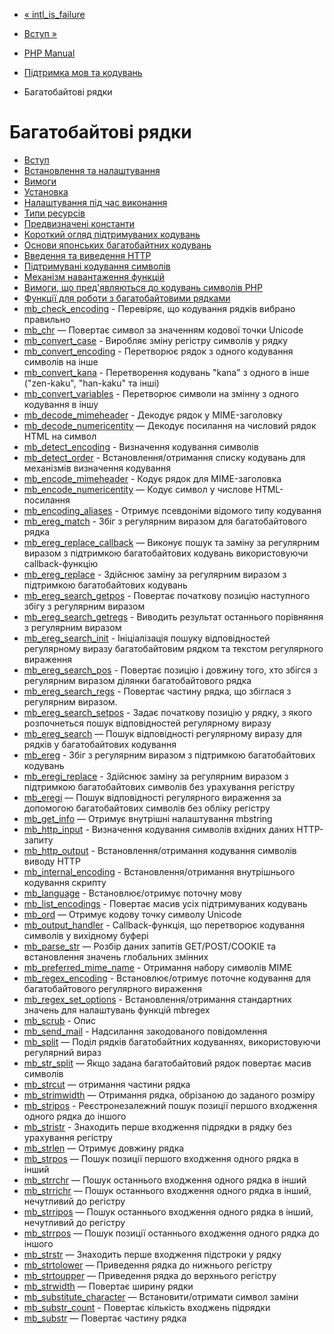 - [« intl_is_failure](function.intl-is-failure.md)
- [Вступ »](intro.mbstring.md)

- [PHP Manual](index.md)
- [Підтримка мов та кодувань](refs.international.md)
- Багатобайтові рядки

# Багатобайтові рядки

- [Вступ](intro.mbstring.md)
- [Встановлення та налаштування](mbstring.setup.md)
- [Вимоги](mbstring.requirements.md)
- [Установка](mbstring.installation.md)
- [Налаштування під час виконання](mbstring.configuration.md)
- [Типи ресурсів](mbstring.resources.md)
- [Предвизначені константи](mbstring.constants.md)
- [Короткий огляд підтримуваних кодувань](mbstring.encodings.md)
- [Основи японських багатобайтних кодувань](mbstring.ja-basic.md)
- [Введення та виведення HTTP](mbstring.http.md)
- [Підтримувані кодування символів](mbstring.supported-encodings.md)
- [Механізм навантаження функцій](mbstring.overload.md)
- [Вимоги, що пред'являються до кодувань символів PHP](mbstring.php4.req.md)
- [Функції для роботи з багатобайтовими рядками](ref.mbstring.md)
- [mb_check_encoding](function.mb-check-encoding.md) -
Перевіряє, що кодування рядків вибрано правильно
- [mb_chr](function.mb-chr.md) — Повертає символ за значенням
кодової точки Unicode
- [mb_convert_case](function.mb-convert-case.md) - Виробляє
зміну регістру символів у рядку
- [mb_convert_encoding](function.mb-convert-encoding.md) -
Перетворює рядок з одного кодування символів на інше
- [mb_convert_kana](function.mb-convert-kana.md) -
Перетворення кодувань "kana" з одного в інше ("zen-kaku",
"han-kaku" та інші)
- [mb_convert_variables](function.mb-convert-variables.md) -
Перетворює символи на змінну з одного кодування в
іншу
- [mb_decode_mimeheader](function.mb-decode-mimeheader.md) -
Декодує рядок у MIME-заголовку
- [mb_decode_numericentity](function.mb-decode-numericentity.md)
— Декодує посилання на числовий рядок HTML на символ
- [mb_detect_encoding](function.mb-detect-encoding.md) -
Визначення кодування символів
- [mb_detect_order](function.mb-detect-order.md) -
Встановлення/отримання списку кодувань для механізмів визначення
кодування
- [mb_encode_mimeheader](function.mb-encode-mimeheader.md) -
Кодує рядок для MIME-заголовка
- [mb_encode_numericentity](function.mb-encode-numericentity.md)
— Кодує символ у числове HTML-посилання
- [mb_encoding_aliases](function.mb-encoding-aliases.md) -
Отримує псевдоніми відомого типу кодування
- [mb_ereg_match](function.mb-ereg-match.md) - Збіг з
регулярним виразом для багатобайтового рядка
- [mb_ereg_replace_callback](function.mb-ereg-replace-callback.md)
— Виконує пошук та заміну за регулярним виразом з підтримкою
багатобайтових кодувань використовуючи callback-функцію
- [mb_ereg_replace](function.mb-ereg-replace.md) - Здійснює
заміну за регулярним виразом з підтримкою багатобайтових
кодувань
- [mb_ereg_search_getpos](function.mb-ereg-search-getpos.md) -
Повертає початкову позицію наступного збігу з регулярним
виразом
- [mb_ereg_search_getregs](function.mb-ereg-search-getregs.md) -
Виводить результат останнього порівняння з регулярним виразом
- [mb_ereg_search_init](function.mb-ereg-search-init.md) -
Ініціалізація пошуку відповідностей регулярному виразу
багатобайтовим рядком та текстом регулярного вираження
- [mb_ereg_search_pos](function.mb-ereg-search-pos.md) -
Повертає позицію і довжину того, хто збігся з регулярним виразом
ділянки багатобайтового рядка
- [mb_ereg_search_regs](function.mb-ereg-search-regs.md) -
Повертає частину рядка, що збіглася з регулярним виразом.
- [mb_ereg_search_setpos](function.mb-ereg-search-setpos.md) -
Задає початкову позицію у рядку, з якого розпочнеться пошук
відповідностей регулярному виразу
- [mb_ereg_search](function.mb-ereg-search.md) — Пошук
відповідності регулярному виразу для рядків у багатобайтових
кодування
- [mb_ereg](function.mb-ereg.md) - Збіг з регулярним
виразом з підтримкою багатобайтових кодувань
- [mb_eregi_replace](function.mb-eregi-replace.md) -
Здійснює заміну за регулярним виразом з підтримкою
багатобайтових символів без урахування регістру
- [mb_eregi](function.mb-eregi.md) — Пошук відповідності
регулярного вираження за допомогою багатобайтових символів без
обліку регістру
- [mb_get_info](function.mb-get-info.md) — Отримує внутрішні
налаштування mbstring
- [mb_http_input](function.mb-http-input.md) - Визначення
кодування символів вхідних даних HTTP-запиту
- [mb_http_output](function.mb-http-output.md) -
Встановлення/отримання кодування символів виводу HTTP
- [mb_internal_encoding](function.mb-internal-encoding.md) -
Встановлення/отримання внутрішнього кодування скрипту
- [mb_language](function.mb-language.md) -
Встановлює/отримує поточну мову
- [mb_list_encodings](function.mb-list-encodings.md) -
Повертає масив усіх підтримуваних кодувань
- [mb_ord](function.mb-ord.md) — Отримує кодову точку символу
Unicode
- [mb_output_handler](function.mb-output-handler.md) -
Callback-функція, що перетворює кодування символів у вихідному
буфері
- [mb_parse_str](function.mb-parse-str.md) — Розбір даних
запитів GET/POST/COOKIE та встановлення значень глобальних
змінних
- [mb_preferred_mime_name](function.mb-preferred-mime-name.md) -
Отримання набору символів MIME
- [mb_regex_encoding](function.mb-regex-encoding.md) -
Встановлює/отримує поточне кодування для багатобайтового
регулярного вираження
- [mb_regex_set_options](function.mb-regex-set-options.md) -
Встановлення/отримання стандартних значень для налаштувань функцій
mbregex
- [mb_scrub](function.mb-scrub.md) - Опис
- [mb_send_mail](function.mb-send-mail.md) - Надсилання
закодованого повідомлення
- [mb_split](function.mb-split.md) — Поділ рядків
багатобайтних кодуваннях, використовуючи регулярний вираз
- [mb_str_split](function.mb-str-split.md) — Якщо задана
багатобайтовий рядок повертає масив символів
- [mb_strcut](function.mb-strcut.md) — отримання частини рядка
- [mb_strimwidth](function.mb-strimwidth.md) — Отримання рядка,
обрізаною до заданого розміру
- [mb_stripos](function.mb-stripos.md) - Реєстронезалежний
пошук позиції першого входження одного рядка до іншого
- [mb_stristr](function.mb-stristr.md) - Знаходить перше
входження підрядки в рядку без урахування регістру
- [mb_strlen](function.mb-strlen.md) — Отримує довжину рядка
- [mb_strpos](function.mb-strpos.md) — Пошук позиції першого
входження одного рядка в інший
- [mb_strrchr](function.mb-strrchr.md) — Пошук останнього
входження одного рядка в інший
- [mb_strrichr](function.mb-strrichr.md) — Пошук останнього
входження одного рядка в інший, нечутливий до регістру
- [mb_strripos](function.mb-strripos.md) — Пошук останнього
входження одного рядка в інший, нечутливий до регістру
- [mb_strrpos](function.mb-strrpos.md) — Пошук позиції
останнього входження одного рядка до іншого
- [mb_strstr](function.mb-strstr.md) — Знаходить перше входження
підстроки у рядку
- [mb_strtolower](function.mb-strtolower.md) — Приведення рядка
до нижнього регістру
- [mb_strtoupper](function.mb-strtoupper.md) — Приведення рядка
до верхнього регістру
- [mb_strwidth](function.mb-strwidth.md) — Повертає ширину
рядки
- [mb_substitute_character](function.mb-substitute-character.md)
— Встановити/отримати символ заміни
- [mb_substr_count](function.mb-substr-count.md) - Повертає
кількість входжень підрядки
- [mb_substr](function.mb-substr.md) — Повертає частину рядка
